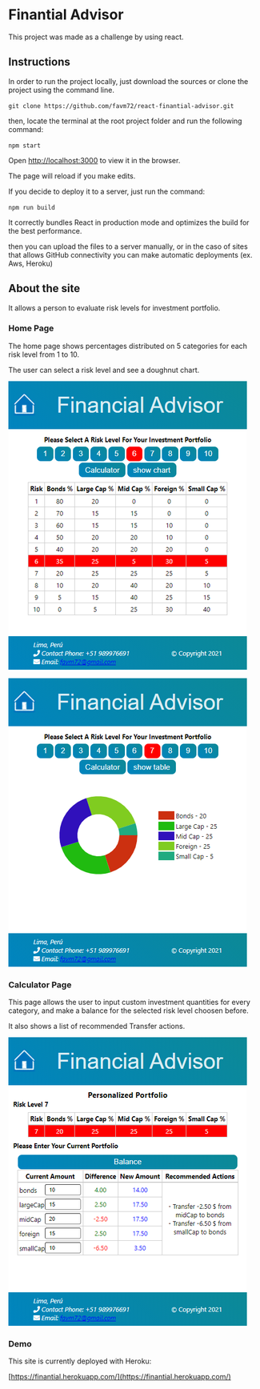 # Finantial Advisor

This project was made as a challenge by using react.

## Instructions

In order to run the project locally, just download the sources or clone the project using the command line.

`git clone https://github.com/favm72/react-finantial-advisor.git`

then, locate the terminal at the root project folder and run the following command:

`npm start`

Open [http://localhost:3000](http://localhost:3000) to view it in the browser.

The page will reload if you make edits.

If you decide to deploy it to a server, just run the command:

 `npm run build`

It correctly bundles React in production mode and optimizes the build for the best performance.

then you can upload the files to a server manually, or in the caso of sites that allows GitHub connectivity you can make automatic deployments (ex. Aws, Heroku)

## About the site

It allows a person to evaluate risk levels for investment portfolio.

### Home Page

The home page shows percentages distributed on 5 categories for each risk level from 1 to 10.

The user can select a risk level and see a doughnut chart.

![](public/home1.png)

![](public/home2.png)

### Calculator Page

This page allows the user to input custom investment quantities for every category, and make a balance for the selected risk level choosen before.

It also shows a list of recommended Transfer actions.

![](public/calc1.png)

### Demo

This site is currently deployed with Heroku:

[https://finantial.herokuapp.com/](https://finantial.herokuapp.com/)


